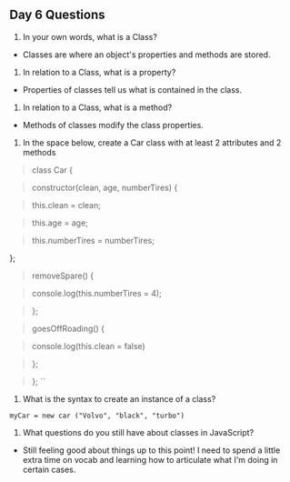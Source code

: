 ## Day 6 Questions

1. In your own words, what is a Class?

+ Classes are where an object's properties and methods are stored.

1. In relation to a Class, what is a property?

+ Properties of classes tell us what is contained in the class.

1. In relation to a Class, what is a method?

+ Methods of classes modify the class properties.

1. In the space below, create a Car class with at least 2 attributes and 2 methods

>   class Car {

>  constructor(clean, age, numberTires) {
  
>    this.clean = clean;
    
>    this.age = age;
    
>    this.numberTires = numberTires;
    
  };


>  removeSpare() {
  
>    console.log(this.numberTires = 4);
    

>  };
  
>  goesOffRoading() { 
  
>    console.log(this.clean = false)


>  };
  

> }; ``



1. What is the syntax to create an instance of a class?

``myCar = new car ("Volvo", "black", "turbo")``

1. What questions do you still have about classes in JavaScript?

+ Still feeling good about things up to this point! I need to spend a little extra time on vocab and learning how to articulate what I'm doing in certain cases.
